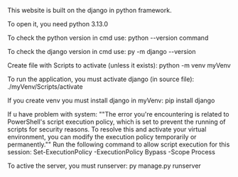 This website is built on the django in python framework.

To open it, you need python 3.13.0

To check the python version in cmd use: python --version command

To check the django version in cmd use: py -m django --version

Create file with Scripts to activate (unless it exists): python -m venv myVenv

To run the application, you must activate django (in source file): ./myVenv/Scripts/activate

If you create venv you must install django in myVenv: pip install django

If u have problem with system: ""The error you're encountering is related to PowerShell's script execution policy, which is set to prevent the running of scripts for security reasons. To resolve this and activate your virtual environment, you can modify the execution policy temporarily or permanently."" Run the following command to allow script execution for this session: Set-ExecutionPolicy -ExecutionPolicy Bypass -Scope Process

To active the server, you must runserver: py manage.py runserver